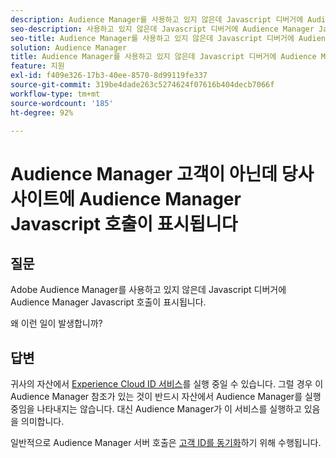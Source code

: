 ```yaml
---
description: Audience Manager를 사용하고 있지 않은데 Javascript 디버거에 Audience Manager Javascript 호출이 표시됩니다. 왜입니까?
seo-description: 사용하고 있지 않은데 Javascript 디버거에 Audience Manager Javascript 호출이 표시됩니다. 왜입니까?
seo-title: Audience Manager를 사용하고 있지 않은데 Javascript 디버거에 Audience Manager Javascript 호출이 표시됩니다. 왜입니까?
solution: Audience Manager
title: Audience Manager를 사용하고 있지 않은데 Javascript 디버거에 Audience Manager Javascript 호출이 표시됩니다. 왜입니까?
feature: 지원
exl-id: f409e326-17b3-40ee-8570-8d99119fe337
source-git-commit: 319be4dade263c5274624f07616b404decb7066f
workflow-type: tm+mt
source-wordcount: '185'
ht-degree: 92%

---
```


# Audience Manager 고객이 아닌데 당사 사이트에 Audience Manager Javascript 호출이 표시됩니다

## 질문

Adobe Audience Manager를 사용하고 있지 않은데 Javascript 디버거에 Audience Manager Javascript 호출이 표시됩니다.

왜 이런 일이 발생합니까?

## 답변

귀사의 자산에서 [Experience Cloud ID 서비스](https://experienceleague.adobe.com/docs/id-service/using/home.html)를 실행 중일 수 있습니다. 그럴 경우 이 Audience Manager 참조가 있는 것이 반드시 자산에서 Audience Manager를 실행 중임을 나타내지는 않습니다. 대신 Audience Manager가 이 서비스를 실행하고 있음을 의미합니다.

일반적으로 Audience Manager 서버 호출은 [고객 ID를 동기화](https://experienceleague.adobe.com/docs/id-service/using/id-service-api/methods/setcustomerids.html)하기 위해 수행됩니다.
